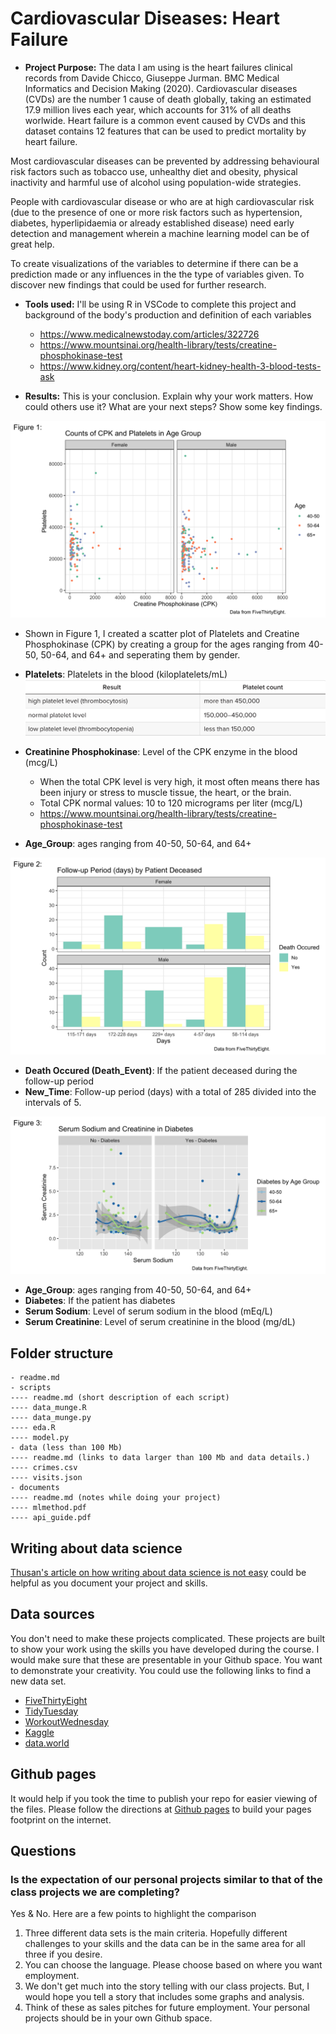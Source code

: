 # Cardiovascular Diseases: Heart Failure

- __Project Purpose:__ 
 The data I am using is the heart failures clinical records from Davide Chicco, Giuseppe Jurman. BMC Medical Informatics and Decision Making (2020). Cardiovascular diseases (CVDs) are the number 1 cause of death globally, taking an estimated 17.9 million lives each year, which accounts for 31% of all deaths worlwide.
Heart failure is a common event caused by CVDs and this dataset contains 12 features that can be used to predict mortality by heart failure.

Most cardiovascular diseases can be prevented by addressing behavioural risk factors such as tobacco use, unhealthy diet and obesity, physical inactivity and harmful use of alcohol using population-wide strategies.

People with cardiovascular disease or who are at high cardiovascular risk (due to the presence of one or more risk factors such as hypertension, diabetes, hyperlipidaemia or already established disease) need early detection and management wherein a machine learning model can be of great help.

To create visualizations of the variables to determine if there can be a prediction made or any influences in the the type of variables given. To discover new findings that could be used for further research.

- __Tools used:__ 
I'll be using R in VSCode to complete this project and background of the body's production and definition of each variables
    - https://www.medicalnewstoday.com/articles/322726
    - https://www.mountsinai.org/health-library/tests/creatine-phosphokinase-test
    - https://www.kidney.org/content/heart-kidney-health-3-blood-tests-ask


- __Results:__ This is your conclusion.  Explain why your work matters.  How could others use it?  What are your next steps? Show some key findings.

![](documents/fig_1R.png)

- Shown in Figure 1, I created a scatter plot of Platelets and Creatine Phosphokinase (CPK) by creating a group for the ages ranging from 40-50, 50-64, and 64+ and seperating them by gender. 

- __Platelets__: Platelets in the blood (kiloplatelets/mL)
![](documents/platelets.png)

- __Creatinine Phosphokinase__: Level of the CPK enzyme in the blood (mcg/L)
    - When the total CPK level is very high, it most often means there has been injury or stress to muscle tissue, the heart, or the brain.
    - Total CPK normal values:
    10 to 120 micrograms per liter (mcg/L)
    - https://www.mountsinai.org/health-library/tests/creatine-phosphokinase-test

- __Age_Group__: ages ranging from 40-50, 50-64, and 64+








![](documents/fig_2R.png)

- __Death Occured (Death_Event)__: If the patient deceased during the follow-up period
- __New_Time__: Follow-up period (days) with a total of 285 divided into the intervals of 5.




![](documents/fig_3R.png)

- __Age_Group__: ages ranging from 40-50, 50-64, and 64+
- __Diabetes__: If the patient has diabetes
- __Serum Sodium__: Level of serum sodium in the blood (mEq/L)
- __Serum Creatinine__: Level of serum creatinine in the blood (mg/dL)

## Folder structure

```
- readme.md
- scripts
---- readme.md (short description of each script)
---- data_munge.R
---- data_munge.py
---- eda.R
---- model.py
- data (less than 100 Mb)
---- readme.md (links to data larger than 100 Mb and data details.)
---- crimes.csv
---- visits.json
- documents
---- readme.md (notes while doing your project)
---- mlmethod.pdf
---- api_guide.pdf
```

## Writing about data science

[Thusan's article on how writing about data science is not easy](https://towardsdatascience.com/lets-admit-it-writing-about-data-science-is-not-easy-37a376777d36) could be helpful as you document your project and skills.

## Data sources

You don't need to make these projects complicated. These projects are built to show your work using the skills you have developed during the course. I would make sure that these are presentable in your Github space. You want to demonstrate your creativity. You could use the following links to find a new data set. 

- [FiveThirtyEight](https://github.com/fivethirtyeight/data)
- [TidyTuesday](https://github.com/rfordatascience/tidytuesday)
- [WorkoutWednesday](http://www.workout-wednesday.com/)
- [Kaggle](https://www.kaggle.com/datasets)
- [data.world](https://data.world/search?context=community&entryTypeLabel=dataset&q=free+data&type=all)

## Github pages

It would help if you took the time to publish your repo for easier viewing of the files.  Please follow the directions at [Github pages](https://pages.github.com/) to build your pages footprint on the internet.

## Questions

### Is the expectation of our personal projects similar to that of the class projects we are completing?

Yes & No. Here are a few points to highlight the comparison

1. Three different data sets is the main criteria. Hopefully different challenges to your skills and the data can be in the same area for all three if you desire.
2. You can choose the language. Please choose based on where you want employment.
3. We don't get much into the story telling with our class projects.  But, I would hope you tell a story that includes some graphs and analysis.
4. Think of these as sales pitches for future employment. Your personal projects should be in your own Github space.
